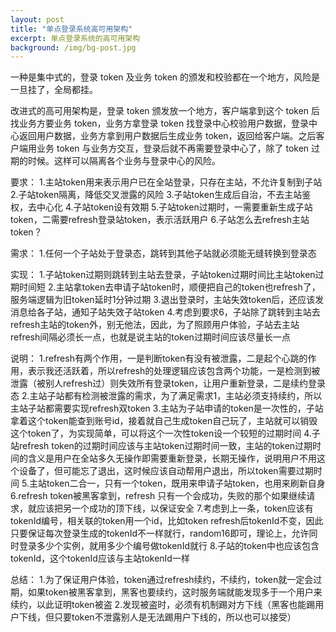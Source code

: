 ```yaml
---
layout: post
title: "单点登录系统高可用架构"
excerpt: 单点登录系统的高可用架构
background: /img/bg-post.jpg
---
```


一种是集中式的，登录 token 及业务 token 的颁发和校验都在一个地方，风险是一旦挂了，全局都挂。

改进式的高可用架构是，登录 token 颁发放一个地方，客户端拿到这个 token 后找业务方要业务 token，业务方拿登录 token 找登录中心校验用户数据，登录中心返回用户数据，业务方拿到用户数据后生成业务 token，返回给客户端。之后客户端用业务 token 与业务方交互，登录后就不再需要登录中心了，除了 token 过期的时候。这样可以隔离各个业务与登录中心的风险。

要求：
1.主站token用来表示用户已在全站登录，只存在主站，不允许复制到子站
2.子站token隔离，降低交叉泄露的风险
3.子站token生成后自治，不去主站鉴权，去中心化
4.子站token设有效期
5.子站token过期时，一需要重新生成子站token，二需要refresh登录站token，表示活跃用户
6.子站怎么去refresh主站token？

需求：
1.任何一个子站处于登录态，跳转到其他子站就必须能无缝转换到登录态

实现：
1.子站token过期则跳转到主站去登录，子站token过期时间比主站token过期时间短
2.主站拿token去申请子站token时，顺便把自己的token也refresh了，服务端逻辑为旧token延时1分钟过期
3.退出登录时，主站失效token后，还应该发消息给各子站，通知子站失效子站token
4.考虑到要求6，子站除了跳转到主站去refresh主站的token外，别无他法，因此，为了照顾用户体验，子站去主站refresh间隔必须长一点，也就是说主站的token过期时间应该尽量长一点


说明：
1.refresh有两个作用，一是判断token有没有被泄露，二是起个心跳的作用，表示我还活跃着，所以refresh的处理逻辑应该包含两个功能，一是检测到被泄露（被别人refresh过）则失效所有登录token，让用户重新登录，二是续约登录态
2.主站子站都有检测被泄露的需求，为了满足需求1，主站必须支持续约，所以主站子站都需要实现refresh双token
3.主站为子站申请的token是一次性的，子站拿着这个token能查到账号id，接着就自己生成token自己玩了，主站就可以销毁这个token了，为实现简单，可以将这个一次性token设一个较短的过期时间
4.子站refresh token的过期时间应该与主站token过期时间一致，主站的token过期时间的含义是用户在全站多久无操作即需要重新登录，长期无操作，说明用户不用这个设备了，但可能忘了退出，这时候应该自动帮用户退出，所以token需要过期时间
5.主站token二合一，只有一个token，既用来申请子站token，也用来刷新自身
6.refresh token被黑客拿到，refresh 只有一个会成功，失败的那个如果继续请求，就应该把另一个成功的顶下线，以保证安全
7.考虑到上一条，token应该有tokenId编号，相关联的token用一个id，比如token refresh后tokenId不变，因此只要保证每次登录生成的tokenId不一样就行，random16即可，理论上，允许同时登录多少个实例，就用多少个编号做tokenId就行
8.子站的token中也应该包含tokenId，这个tokenId应该与主站tokenId一样

总结：
1.为了保证用户体验，token通过refresh续约，不续约，token就一定会过期，如果token被黑客拿到，黑客也要续约，这时服务端就能发现多于一个用户来续约，以此证明token被盗
2.发现被盗时，必须有机制踢对方下线（黑客也能踢用户下线，但只要token不泄露别人是无法踢用户下线的，所以也可以接受）